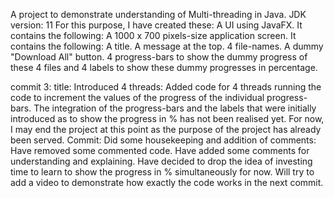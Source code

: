 A project to demonstrate understanding of Multi-threading in Java.
JDK version: 11
For this purpose, I have created these:
    A UI using JavaFX. It contains the following:
    A 1000 x 700 pixels-size application screen. It contains the following:
        A title.
        A message at the top.
        4 file-names.
        A dummy "Download All" button.
        4 progress-bars to show the dummy progress of these 4 files and 4 labels to show these dummy progresses in percentage.
        
commit 3: title: Introduced 4 threads:
    Added code for 4 threads running the code to increment the values of the progress of the individual
    progress-bars.
    The integration of the progress-bars and the labels that were initially introduced as to show the 
    progress in % has not been realised yet. For now, I may end the project at this point as the 
    purpose of the project has already been served.
Commit: Did some housekeeping and addition of comments:
    Have removed some commented code. Have added some comments for understanding and explaining.
    Have decided to drop the idea of investing time to learn to show the progress in % simultaneously for now.
    Will try to add a video to demonstrate how exactly the code works in the next commit. 
